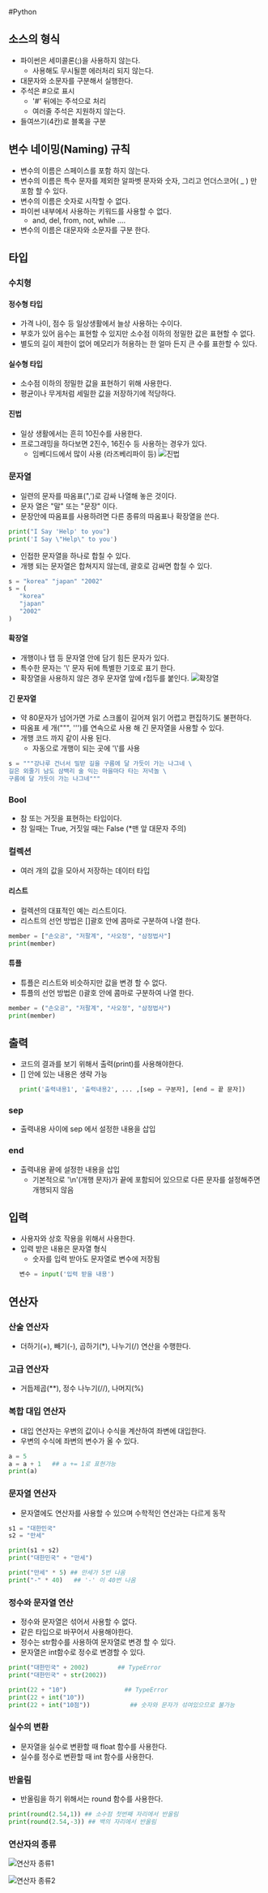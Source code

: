 #Python

## 소스의 형식
- 파이썬은 세미콜론(;)을 사용하지 않는다.
   - 사용해도 무시될뿐 에러처리 되지 않는다.
- 대문자와 소문자를 구분해서 실행한다.
- 주석은 #으로 표시
    - '#' 뒤에는 주석으로 처리
    - 여러줄 주석은 지원하지 않는다.
- 들여쓰기(4칸)로 블록을 구분

## 변수 네이밍(Naming) 규칙
- 변수의 이름은 스페이스를 포함 하지 않는다.
- 변수의 이름은 특수 문자를 제외한 알파벳 문자와 숫자, 그리고 언더스코어( _ ) 만 포함 할 수 있다.
- 변수의 이름은 숫자로 시작할 수 없다.
- 파이썬 내부에서 사용하는 키워드를 사용할 수 없다.
   - and, del, from, not, while ....
- 변수의 이름은 대문자와 소문자를 구분 한다.

## 타입

### 수치형

#### 정수형 타입
- 가격 나이, 점수 등 일상생활에서 늘상 사용하는 수이다.
- 부호가 있어 음수는 표현할 수 있지만 소수점 이하의 정밀한 값은 표현할 수 없다.
- 별도의 길이 제한이 없어 메모리가 허용하는 한 얼마 든지 큰 수를 표한할 수 있다.

#### 실수형 타입
- 소수점 이하의 정밀한 값을 표현하기 위해 사용한다.
- 평균이나 무게처럼 세밀한 값을 저장하기에 적당하다.

#### 진법
- 일상 생활에서는 흔히 10진수를 사용한다.
- 프로그래밍을 하다보면 2진수, 16진수 등 사용하는 경우가 있다.
   - 임베디드에서 많이 사용 (라즈베리파이 등)
![진법](https://user-images.githubusercontent.com/58713853/71071416-edc80400-21bf-11ea-900e-130251dcd395.PNG)


### 문자열
- 일련의 문자를 따옴표(",')로 감싸 나열해 놓은 것이다.
- 문자 열은 "말" 또는 "문장" 이다.
- 문장안에 따옴표를 사용하려면 다른 종류의 따옴표나 확장열을 쓴다.
```python
print("I Say 'Help' to you")
print('I Say \"Help\" to you')
```
- 인접한 문자열을 하나로 합칠 수 있다.
- 개행 되는 문자열은 합쳐지지 않는데, 괄호로 감싸면 합칠 수 있다.
```python
s = "korea" "japan" "2002"
s = (   
   "korea"  
   "japan"   
   "2002" 
)
```

#### 확장열
- 개행이나 탭 등 문자열 안에 담기 힘든 문자가 있다.
- 특수한 문자는 '\\' 문자 뒤에 특별한 기호로 표기 한다.
- 확장열을 사용하지 않은 경우 문자열 앞에 r접두를 붙인다.
![확장열](https://user-images.githubusercontent.com/58713853/71071974-ea814800-21c0-11ea-98e2-e44320597be1.PNG)


#### 긴 문자열
- 약 80문자가 넘어가면 가로 스크롤이 길어져 읽기 어렵고 편집하기도 불편하다.
- 따옴표 세 개(""", ''')를 연속으로 사용 해 긴 문자열을 사용할 수 있다.
- 개행 코드 까지 같이 사용 된다.
   - 자동으로 개행이 되는 곳에 '\\'를 사용
```python
s = """강나루 건너서 밀받 길을 구름에 달 가듯이 가는 나그네 \
길은 외줄기 남도 삼백리 술 익는 마을마다 타는 저녁놀 \
구름에 달 가듯이 가는 나그네"""
```
   
### Bool
- 참 또는 거짓을 표현하는 타입이다.
- 참 일때는 True, 거짓일 때는 False (*맨 앞 대문자 주의)


### 컬렉션
- 여러 개의 값을 모아서 저장하는 데이터 타입


#### 리스트
- 컬렉션의 대표적인 예는 리스트이다.
- 리스트의 선언 방법은 []괄호 안에 콤마로 구분하여 나열 한다.
```python
member = ["손오공", "저팔계", "사오정", "삼정법사"] 
print(member)
```


#### 튜플
- 튜플은 리스트와 비슷하지만 값을 변경 할 수 없다.
- 튜플의 선언 방법은 ()괄호 안에 콤마로 구분하여 나열 한다.
```python
member = ("손오공", "저팔계", "사오정", "삼정법사")
print(member)
```


## 출력
- 코드의 결과를 보기 위해서 출력(print)를 사용해야한다.
- [] 안에 있는 내용은 생략 가능

```python
   print('출력내용1', '출력내용2', ... ,[sep = 구분자], [end = 끝 문자])
```

### sep
- 출력내용 사이에 sep 에서 설정한 내용을 삽입

### end
- 출력내용 끝에 설정한 내용을 삽입
   - 기본적으로 '\n'(개행 문자)가 끝에 포함되어 있으므로 다른 문자를 설정해주면 개행되지 않음
   
 
## 입력
- 사용자와 상호 작용을 위해서 사용한다.
- 입력 받은 내용은 문자열 형식
   - 숫자를 입력 받아도 문자열로 변수에 저장됨
   
```python
   변수 = input('입력 받을 내용')
```


## 연산자
### 산술 연산자
- 더하기(+), 빼기(-), 곱하기(*), 나누기(/) 연산을 수행한다.

### 고급 연산자
- 거듭제곱(**), 정수 나누기(//), 나머지(%) 

### 복합 대입 연산자
- 대입 연산자는 우변의 값이나 수식을 계산하여 좌변에 대입한다.
- 우변의 수식에 좌변의 변수가 올 수 있다.
```python
a = 5
a = a + 1   ## a += 1로 표현가능
print(a)
```

### 문자열 연산자
- 문자열에도 연산자를 사용할 수 있으며 수학적인 연산과는 다르게 동작
```python
s1 = "대한민국"
s2 = "만세" 

print(s1 + s2) 
print("대한민국" + "만세")

print("만세" * 5) ## 만세가 5번 나옴
print("-" * 40)   ## '-' 이 40번 나옴
```

### 정수와 문자열 연산
- 정수와 문자열은 섞어서 사용할 수 없다.
- 같은 타입으로 바꾸어서 사용해야한다.
- 정수는 str함수를 사용하여 문자열로 변경 할 수 있다.
- 문자열은 int함수로 정수로 변경할 수 있다.
```python
print("대한민국" + 2002)        ## TypeError
print("대한민국" + str(2002))

print(22 + "10")                ## TypeError
print(22 + int("10"))
print(22 + int("10점"))           ## 숫자와 문자가 섞여있으므로 불가능
```


### 실수의 변환
- 문자열을 실수로 변환할 때 float 함수를 사용한다.
- 실수를 정수로 변환할 때 int 함수를 사용한다.


### 반올림
- 반올림을 하기 위해서는 round 함수를 사용한다.
```python
print(round(2.54,1)) ## 소수점 첫번째 자리에서 반올림
print(round(2.54,-3)) ## 백의 자리에서 반올림
```

### 연산자의 종류
![연산자 종류1](https://user-images.githubusercontent.com/58713853/71084622-0ee91e80-21d9-11ea-9b0f-654c746fc95d.PNG)

![연산자 종류2](https://user-images.githubusercontent.com/58713853/71084627-101a4b80-21d9-11ea-83e9-4b740d93efe1.PNG)
